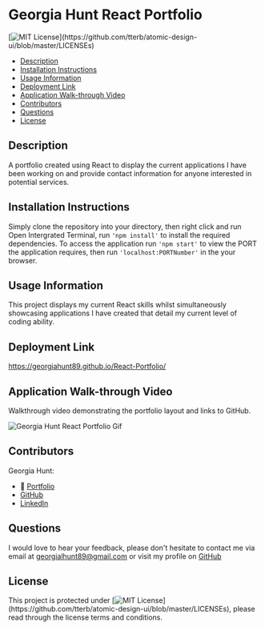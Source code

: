 # Georgia Hunt React Portfolio

[![MIT License](https://img.shields.io/apm/l/atomic-design-ui.svg?)](https://github.com/tterb/atomic-design-ui/blob/master/LICENSEs)

- [Description](#description)
- [Installation Instructions](#installation-instructions)
- [Usage Information](#usage-information)
- [Deployment Link](#deployment-link)
- [Application Walk-through Video](#Application-Walk-through-Video)
- [Contributors](#contributors)
- [Questions](#questions)
- [License](#license)

## Description

A portfolio created using React to display the current applications I have been working on and provide contact information for anyone interested in potential services.

## Installation Instructions

Simply clone the repository into your directory, then right click and run Open Intergrated Terminal, run `'npm install'` to install the required dependencies. To access the application run `'npm start'` to view the PORT the application requires, then run `'localhost:PORTNumber'` in the your browser.

## Usage Information

This project displays my current React skills whilst simultaneously showcasing applications I have created that detail my current level of coding ability.

## Deployment Link

https://georgiahunt89.github.io/React-Portfolio/

## Application Walk-through Video

Walkthrough video demonstrating the portfolio layout and links to GitHub.

![Georgia Hunt React Portfolio Gif](https://github.com/GeorgiaHunt89/Georgia-Hunt-Portfolio/blob/main/assets/Images/Portfolio-Walkthrough-Demo.gif?raw=true)

## Contributors

Georgia Hunt:

- 💼 [Portfolio](https://georgiahunt89.github.io/Georgia-Hunt-Portfolio/)<br>
- [GitHub](https://github.com/GeorgiaHunt89/)<br>
- [LinkedIn](https://www.linkedin.com/in/georgialhunt)

## Questions

I would love to hear your feedback, please don't hesitate to contact me via email at [georgialhunt89@gmail.com](mailto;georgialhunt89@gmail.com) or visit my profile on [GitHub](https://github.com/GeorgiaHunt89)

## License

This project is protected under [![MIT License](https://img.shields.io/apm/l/atomic-design-ui.svg?)](https://github.com/tterb/atomic-design-ui/blob/master/LICENSEs), please read through the license terms and conditions.
